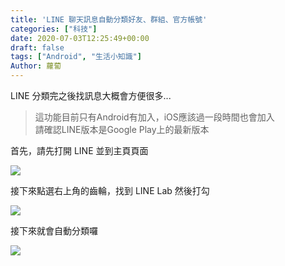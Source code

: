 ```yaml
---
title: 'LINE 聊天訊息自動分類好友、群組、官方帳號'
categories: ["科技"]
date: 2020-07-03T12:25:49+00:00
draft: false
tags: ["Android", "生活小知識"]
Author: 蘿蔔
---
```


LINE 分類完之後找訊息大概會方便很多...

> 這功能目前只有Android有加入，iOS應該過一段時間也會加入  
> 請確認LINE版本是Google Play上的最新版本

首先，請先打開 LINE 並到主頁頁面

![](https://static-a1.steveyi.net/media/blog/2020070312124374.jpg)

接下來點選右上角的齒輪，找到 LINE Lab 然後打勾

![](https://static-a1.steveyi.net/media/blog/2020070312153360.jpg)

接下來就會自動分類囉

![](https://static-a1.steveyi.net/media/blog/2020070312202078.gif)
